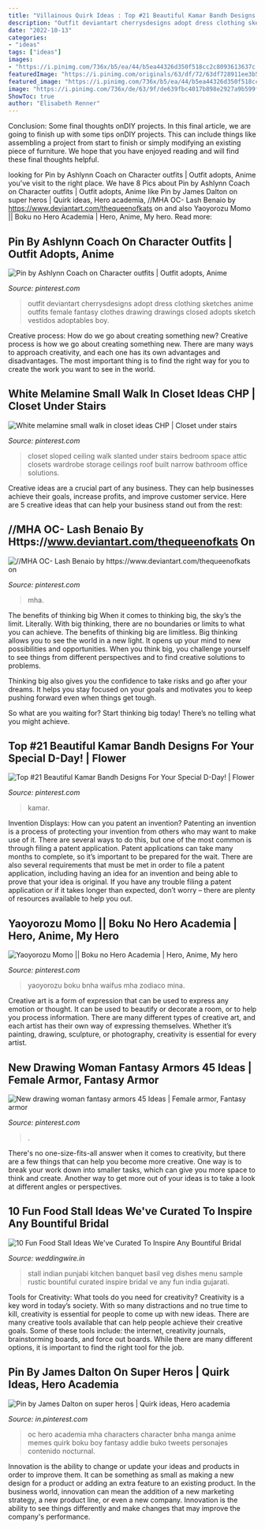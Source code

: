 ```yaml
---
title: "Villainous Quirk Ideas : Top #21 Beautiful Kamar Bandh Designs For Your Special D-day!"
description: "Outfit deviantart cherrysdesigns adopt dress clothing sketches anime outfits female fantasy clothes drawing drawings closed adopts sketch vestidos adoptables boy"
date: "2022-10-13"
categories:
- "ideas"
tags: ["ideas"]
images:
- "https://i.pinimg.com/736x/b5/ea/44/b5ea44326d350f518cc2c8093613637c.jpg"
featuredImage: "https://i.pinimg.com/originals/63/df/72/63df728911ee3b513e5aaf0238ec747f.jpg"
featured_image: "https://i.pinimg.com/736x/b5/ea/44/b5ea44326d350f518cc2c8093613637c.jpg"
image: "https://i.pinimg.com/736x/de/63/9f/de639fbc4017b898e2927a9b599f3e5d.jpg"
ShowToc: true
author: "Elisabeth Renner"
---
```



Conclusion: Some final thoughts onDIY projects.
In this final article, we are going to finish up with some tips onDIY projects. This can include things like assembling a project from start to finish or simply modifying an existing piece of furniture. We hope that you have enjoyed reading and will find these final thoughts helpful.

	

		
looking for Pin by Ashlynn Coach on Character outfits | Outfit adopts, Anime you've visit to the right place. We have 8 Pics about Pin by Ashlynn Coach on Character outfits | Outfit adopts, Anime like Pin by James Dalton on super heros | Quirk ideas, Hero academia, //MHA OC- Lash Benaio by https://www.deviantart.com/thequeenofkats on and also Yaoyorozu Momo || Boku no Hero Academia | Hero, Anime, My hero. Read more:
		
    
## Pin By Ashlynn Coach On Character Outfits | Outfit Adopts, Anime

<img loading=lazy src="https://i.pinimg.com/736x/83/d0/6d/83d06d0496e996d677f5142cb15333cd.jpg" onerror="this.onerror=null;this.src='https://tse1.mm.bing.net/th?id=OIP.8qODQ63Xl2us5iE2Vad8qQHaN3&amp;pid=15.1';" alt="Pin by Ashlynn Coach on Character outfits | Outfit adopts, Anime">

_Source: pinterest.com_

>outfit deviantart cherrysdesigns adopt dress clothing sketches anime outfits female fantasy clothes drawing drawings closed adopts sketch vestidos adoptables boy. 

	

Creative process: How do we go about creating something new?
Creative process is how we go about creating something new. There are many ways to approach creativity, and each one has its own advantages and disadvantages. The most important thing is to find the right way for you to create the work you want to see in the world.

    
## White Melamine Small Walk In Closet Ideas CHP | Closet Under Stairs

<img loading=lazy src="https://i.pinimg.com/originals/63/df/72/63df728911ee3b513e5aaf0238ec747f.jpg" onerror="this.onerror=null;this.src='https://tse1.mm.bing.net/th?id=OIP.LemMQKZeCX7bqZER4oaegAHaJ4&amp;pid=15.1';" alt="White melamine small walk in closet ideas CHP | Closet under stairs">

_Source: pinterest.com_

>closet sloped ceiling walk slanted under stairs bedroom space attic closets wardrobe storage ceilings roof built narrow bathroom office solutions. 

	

Creative ideas are a crucial part of any business. They can help businesses achieve their goals, increase profits, and improve customer service. Here are 5 creative ideas that can help your business stand out from the rest:

    
## //MHA OC- Lash Benaio By Https://www.deviantart.com/thequeenofkats On

<img loading=lazy src="https://i.pinimg.com/736x/b5/ea/44/b5ea44326d350f518cc2c8093613637c.jpg" onerror="this.onerror=null;this.src='https://tse1.mm.bing.net/th?id=OIP.qIM81mkAVtV0m2AYndjozwHaEo&amp;pid=15.1';" alt="//MHA OC- Lash Benaio by https://www.deviantart.com/thequeenofkats on">

_Source: pinterest.com_

>mha. 

	

The benefits of thinking big
When it comes to thinking big, the sky’s the limit. Literally. With big thinking, there are no boundaries or limits to what you can achieve. The benefits of thinking big are limitless.
Big thinking allows you to see the world in a new light. It opens up your mind to new possibilities and opportunities. When you think big, you challenge yourself to see things from different perspectives and to find creative solutions to problems.

Thinking big also gives you the confidence to take risks and go after your dreams. It helps you stay focused on your goals and motivates you to keep pushing forward even when things get tough.

So what are you waiting for? Start thinking big today! There’s no telling what you might achieve.

    
## Top #21 Beautiful Kamar Bandh Designs For Your Special D-Day! | Flower

<img loading=lazy src="https://i.pinimg.com/736x/de/63/9f/de639fbc4017b898e2927a9b599f3e5d.jpg" onerror="this.onerror=null;this.src='https://tse4.mm.bing.net/th?id=OIP.IWLYWNartF594O8j7hU80AHaGI&amp;pid=15.1';" alt="Top #21 Beautiful Kamar Bandh Designs For Your Special D-Day! | Flower">

_Source: pinterest.com_

>kamar. 

	

Invention Displays: How can you patent an invention?
Patenting an invention is a process of protecting your invention from others who may want to make use of it. There are several ways to do this, but one of the most common is through filing a patent application. Patent applications can take many months to complete, so it’s important to be prepared for the wait. There are also several requirements that must be met in order to file a patent application, including having an idea for an invention and being able to prove that your idea is original. If you have any trouble filing a patent application or if it takes longer than expected, don’t worry – there are plenty of resources available to help you out.

    
## Yaoyorozu Momo || Boku No Hero Academia | Hero, Anime, My Hero

<img loading=lazy src="https://i.pinimg.com/736x/ba/d6/1a/bad61aee13218524e2ced74a3dc0bf92.jpg" onerror="this.onerror=null;this.src='https://tse2.mm.bing.net/th?id=OIP.FRGFTHsSDxFRfQH1NL_JAwHaIZ&amp;pid=15.1';" alt="Yaoyorozu Momo || Boku no Hero Academia | Hero, Anime, My hero">

_Source: pinterest.com_

>yaoyorozu boku bnha waifus mha zodiaco mina. 

	

Creative art is a form of expression that can be used to express any emotion or thought. It can be used to beautify or decorate a room, or to help you process information. There are many different types of creative art, and each artist has their own way of expressing themselves. Whether it’s painting, drawing, sculpture, or photography, creativity is essential for every artist.

    
## New Drawing Woman Fantasy Armors 45 Ideas | Female Armor, Fantasy Armor

<img loading=lazy src="https://i.pinimg.com/736x/4e/5a/e9/4e5ae9a939c138c6f8b1d73255d290d7.jpg" onerror="this.onerror=null;this.src='https://tse2.mm.bing.net/th?id=OIP.cqnmJfd3ro2WAL1iBVByMgAAAA&amp;pid=15.1';" alt="New drawing woman fantasy armors 45 Ideas | Female armor, Fantasy armor">

_Source: pinterest.com_

>. 

	

There's no one-size-fits-all answer when it comes to creativity, but there are a few things that can help you become more creative. One way is to break your work down into smaller tasks, which can give you more space to think and create. Another way to get more out of your ideas is to take a look at different angles or perspectives.

    
## 10 Fun Food Stall Ideas We&#039;ve Curated To Inspire Any Bountiful Bridal

<img loading=lazy src="https://cdn0.weddingwire.in/img_g/articulos-india/2019/non-troncales/food-stall-ideas/basil-kitchen-food-stall-rustic-pots.jpg" onerror="this.onerror=null;this.src='https://tse4.mm.bing.net/th?id=OIP.hQYa-JD6poxCISw36-cJqgHaFW&amp;pid=15.1';" alt="10 Fun Food Stall Ideas We&#039;ve Curated To Inspire Any Bountiful Bridal">

_Source: weddingwire.in_

>stall indian punjabi kitchen banquet basil veg dishes menu sample rustic bountiful curated inspire bridal ve any fun india gujarati. 

	

Tools for Creativity: What tools do you need for creativity?
Creativity is a key word in today’s society. With so many distractions and no true time to kill, creativity is essential for people to come up with new ideas. There are many creative tools available that can help people achieve their creative goals. Some of these tools include: the internet, creativity journals, brainstorming boards, and force out boards. While there are many different options, it is important to find the right tool for the job.

    
## Pin By James Dalton On Super Heros | Quirk Ideas, Hero Academia

<img loading=lazy src="https://i.pinimg.com/736x/2d/7c/99/2d7c993c0e1171ea57bdd3811537ed6e.jpg" onerror="this.onerror=null;this.src='https://tse4.mm.bing.net/th?id=OIP.uzO2T3qSGAe69TxhkoakpgHaJ3&amp;pid=15.1';" alt="Pin by James Dalton on super heros | Quirk ideas, Hero academia">

_Source: in.pinterest.com_

>oc hero academia mha characters character bnha manga anime memes quirk boku boy fantasy addie buko tweets personajes contenido nocturnal. 

	

Innovation is the ability to change or update your ideas and products in order to improve them. It can be something as small as making a new design for a product or adding an extra feature to an existing product. In the business world, innovation can mean the addition of a new marketing strategy, a new product line, or even a new company. Innovation is the ability to see things differently and make changes that may improve the company's performance.

